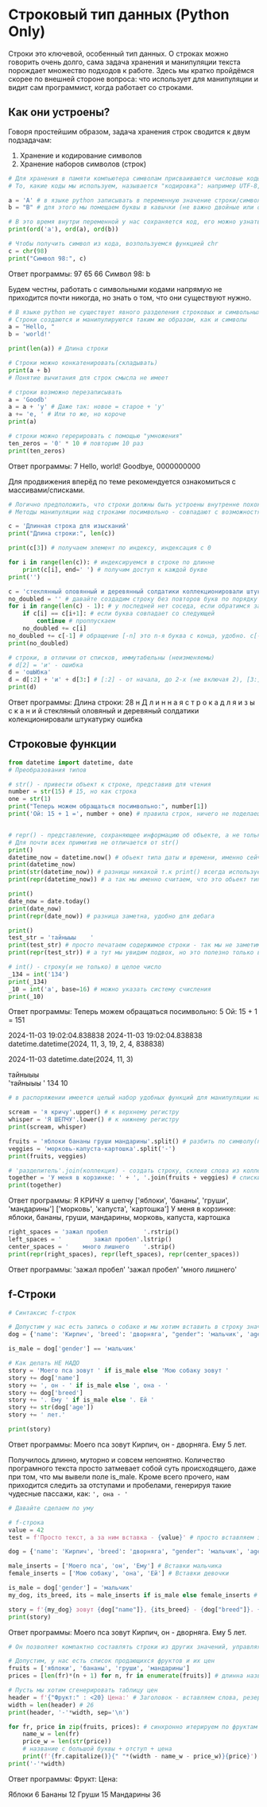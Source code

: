 # Строковый тип данных (Python Only)

Строки это ключевой, особенный тип данных. О строках можно говорить очень долго, сама задача хранения и манипуляции текста порождает множество подходов к работе. Здесь мы кратко пройдёмся скорее по внешней стороне вопроса: что использует для манипуляции и видит сам программист, когда работает со строками. 

## Как они устроены? 

Говоря простейшим образом, задача хранения строк сводится к двум подзадачам:
1. Хранение и кодирование символов
2. Хранение наборов символов (строк)  

```python
# Для хранения в памяти компьютера символам присваиваются числовые коды
# То, какие коды мы используем, называется "кодировка": например UTF-8, UTF-16, ASCII, КОИ-8

a = 'A' # в языке python записывать в переменную значение строки/символа можно с помощью строковых литералов
b = "B" # для этого мы помещаем буквы в кавычки (не важно двойные или одинарные - разницы нет)

# В это время внутри переменной у нас сохраняется код, его можно узнать функцией ord()
print(ord('a'), ord(a), ord(b))

# Чтобы получить символ из кода, возпользуемся функцией chr
c = chr(98)
print("Символ 98:", c)
```
Ответ программы: 
97 65 66
Символ 98: b

Будем честны, работать с символьными кодами напрямую не приходится почти никогда, но знать о том, что они существуют нужно.   

```python
# В языке python не существует явного разделения строковых и символьных типов на уровне литералов
# Строки создаются и манипулируются таким же образом, как и символы
a = "Hello, "
b = 'world!'

print(len(a)) # Длина строки

# Строки можно конкатенировать(складывать)
print(a + b)
# Понятие вычитания для строк смысла не имеет

# строки возможно перезаписывать
a = 'Goodb'
a = a + 'y' # Даже так: новое = старое + 'y'
a += 'e, ' # Или то же, но короче
print(a)

# строки можно герерировать с помощью "умножения"
ten_zeros = '0' * 10 # повторим 10 раз
print(ten_zeros) 
```
Ответ программы: 
7
Hello, world!
Goodbye, 
0000000000

Для продвижения вперёд по теме рекомендуется ознакомиться с массивами/списками.

```python
# Логично предположить, что строки должны быть устроены внутренне похоже на коллекции вроде массивов или списков
# Методы манипуляции над строками посимвольно - совпадают с возможностями списков

c = 'Длинная строка для изысканий'
print("Длина строки:", len(c))

print(c[3]) # получаем элемент по индексу, индексация с 0

for i in range(len(c)): # индексируемся в строке по длинне
    print(c[i], end=' ') # получим доступ к каждой букве
print('')

c = 'стеклянный оловянный и деревянный солдатики коллекционировали штукатурку'
no_doubled = '' # давайте создадим строку без повторов букв по порядку
for i in range(len(c) - 1): # у последней нет соседа, если обратимся за длинну - будет ошибка
    if c[i] == c[i+1]: # если буква совпадает со следующей
        continue # проппускаем
    no_doubled += c[i]
no_doubled += c[-1] # обращение [-n] это n-я буква с конца, удобно. c[-1] - последняя буква
print(no_doubled) 

# строки, в отличии от списков, иммутабельны (неизменяемы)
# d[2] = 'и' - ошибка
d = 'ошЫбка'
d = d[:2] + 'и' + d[3:] # [:2] - от начала, до 2-х (не включая 2), [3:] - от 3-х до конца (3 включительно)
print(d)
```
Ответ программы: 
Длина строки: 28
н
Д л и н н а я   с т р о к а   д л я   и з ы с к а н и й 
стекляный оловяный и деревяный солдатики колекционировали штукатурку
ошибка

## Строковые функции

```python
from datetime import datetime, date
# Преобразования типов

# str() - привести объект к строке, представив для чтения
number = str(15) # 15, но как строка
one = str(1)
print("Теперь можем обращаться посимвольно:", number[1])
print('Ой: 15 + 1 =', number + one) # правила строк, ничего не поделаешь


# repr() - представление, сохраняющее информацию об объекте, а не только удобочитаемый вид
# Для почти всех примитив не отличается от str()
print()
datetime_now = datetime.now() # обьект типа даты и времени, именно сейчас
print(datetime_now) 
print(str(datetime_now)) # разницы никакой т.к print() всегда использует str() представление
print(repr(datetime_now)) # а так мы именно считаем, что это обьект типа даты и времени

print()
date_now = date.today()
print(date_now)
print(repr(date_now)) # разница заметна, удобно для дебага

print()
test_str = 'тайныыы    '
print(test_str) # просто печатаем содержимое строки - так мы не заметим пробелов
print(repr(test_str)) # а тут мы увидим подвох, но это полезно только в дебаге

# int() - строку(и не только) в целое число
_134 = int('134')
print(_134)
_10 = int('a', base=16) # можно указать систему счисления
print(_10)
```
Ответ программы: 
Теперь можем обращаться посимвольно: 5
Ой: 15 + 1 = 151

2024-11-03 19:02:04.838838
2024-11-03 19:02:04.838838
datetime.datetime(2024, 11, 3, 19, 2, 4, 838838)

2024-11-03
datetime.date(2024, 11, 3)

тайныыы    
'тайныыы    '
134
10

```python
# в распоряжении имеется целый набор удобных функций для манипуляции над строками

scream = 'я кричу'.upper() # к верхнему регистру
whisper = 'Я ШЕПЧУ'.lower() # к нижнему регистру
print(scream, whisper)

fruits = 'яблоки бананы груши мандарины'.split() # разбить по символу(по стандарту ПРОБЕЛ)
veggies = 'морковь-капуста-картошка'.split('-')
print(fruits, veggies)

# 'разделитель'.join(коллекция) - создать строку, склеив слова из коллекции разделителем
together = 'У меня в корзинке: ' + ', '.join(fruits + veggies) # списки можно склеивать [1, 2] + [3, 4] = [1, 2, 3, 4]
print(together)
```
Ответ программы:
Я КРИЧУ я шепчу
['яблоки', 'бананы', 'груши', 'мандарины'] ['морковь', 'капуста', 'картошка']
У меня в корзинке: яблоки, бананы, груши, мандарины, морковь, капуста, картошка

```python
right_spaces = 'зажал пробел          '.rstrip()
left_spaces = '         зажал пробел'.lstrip()
center_spaces = '    много лишнего    '.strip()
print(repr(right_spaces), repr(left_spaces), repr(center_spaces))
```
Ответ программы: 
'зажал пробел' 'зажал пробел' 'много лишнего'

## f-Строки 

```python 
# Синтаксис f-строк

# Допустим у нас есть запись о собаке и мы хотим вставить в строку значения из неё
dog = {'name': 'Кирпич', 'breed': 'дворняга', "gender": 'мальчик', 'age': 5}

is_male = dog['gender'] == 'мальчик'

# Как делать НЕ НАДО
story = 'Моего пса зовут ' if is_male else 'Мою собаку зовут ' 
story += dog['name']
story += ', он - ' if is_male else ', она - '
story += dog['breed']
story += '. Ему ' if is_male else '. Ей ' 
story += str(dog['age'])
story += ' лет.'

print(story)
```
Ответ программы:
Моего пса зовут Кирпич, он - дворняга. Ему 5 лет.

Получилось длинно, муторно и совсем непонятно. Количество програмного текста просто затмевает собой суть происходящего, даже при том, что мы вывели поле is_male. Кроме всего прочего, нам приходится следить за отступами и пробелами, генерируя такие чудесные пассажи, как: `', она - '`

```python
# Давайте сделаем по уму

# f-строка
value = 42
test = f'Просто текст, а за ним вставка - {value}' # просто вставляем значения или названия переменных в {}

dog = {'name': 'Кирпич', 'breed': 'дворняга', "gender": 'мальчик', 'age': 5}

male_inserts = ['Моего пса', 'он', 'Ему'] # Вставки мальчика
female_inserts = ['Мою собаку', 'она', 'Ей'] # Вставки девочки

is_male = dog['gender'] = 'мальчик' 
my_dog, its_breed, its = male_inserts if is_male else female_inserts # выбираем вставки, распаковываем в переменные

story = f'{my_dog} зовут {dog["name"]}, {its_breed} - {dog["breed"]}. {its} {dog["age"]} лет.' # собираем в строку
print(story)
```
Ответ программы:
Моего пса зовут Кирпич, он - дворняга. Ему 5 лет.

```python
# Он позволяет компактно составлять строки из других значений, управляя форматированием

# Допустим, у нас есть список продающихся фруктов и их цен
fruits = ['яблоки', 'бананы', 'груши', 'мандарины']
prices = [len(fr)*(n + 1) for n, fr in enumerate(fruits)] # длинна названия * (номер в списке + 1)

# Пусть мы хотим сгенерировать таблицу цен 
header = f'{"Фрукт:" : <20} Цена:' # Заголовок - вставляем слова, резервируя длинну 6 + 20
width = len(header) # 26
print(header, '-'*width, sep='\n')

for fr, price in zip(fruits, prices): # синхронно итерируем по фруктам и ценам
    name_w = len(fr)
    price_w = len(str(price))
    # название с большой буквы + отступ + цена
    print(f'{fr.capitalize()}{" "*(width - name_w - price_w)}{price}') # отступ = ширина - ширина названия - ширина цены
print('-'*width)
```
Ответ программы:
Фрукт:               Цена:

Яблоки                   6
Бананы                  12
Груши                   15
Мандарины               36
